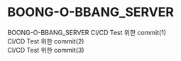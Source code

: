# BOONG-O-BBANG_SERVER
BOONG-O-BBANG_SERVER
CI/CD Test 위한 commit(1)  
CI/CD Test 위한 commit(2)  
CI/CD Test 위한 commit(3)  
